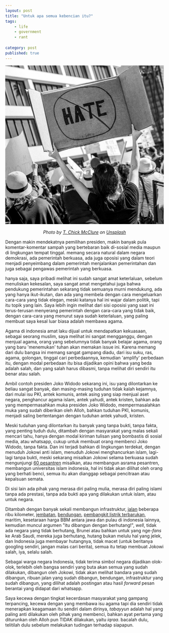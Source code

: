 ```yaml
---
layout: post
title: "Untuk apa semua kebencian itu?"
tags: 
    - life
    - government
    - rant

category: post
published: true
---
```


![hate](/images/posts/t-chick-mcclure-609632-unsplash.jpg)

<center><em>Photo by <a href="https://unsplash.com/photos/UFNWLYzBR9w?utm_source=unsplash&utm_medium=referral&utm_content=creditCopyText">T. Chick McClure</a> on <a href="https://unsplash.com/search/photos/hate?utm_source=unsplash&utm_medium=referral&utm_content=creditCopyText">Unsplash</a></em></center>

Dengan makin mendekatnya pemilihan presiden, makin banyak pula komentar-komentar sampah yang bertebaran baik di-sosial media maupun di lingkungan tempat tinggal. memang secara natural dalam negara demokrasi, ada pemerintah berkuasa, ada juga oposisi yang dalam teori menjadi penyeimbang dalam pemerintah menjalankan pemerintahan dan juga sebagai pengawas pemerintah yang berkuasa.
<!--more-->
hanya saja, saya pribadi melihat ini sudah sangat amat keterlaluan, sebelum menuliskan kekesalan, saya sangat amat mengetahui juga bahwa pendukung pemerintahan sekarang tidak semuanya murni mendukung, ada yang hanya ikut-ikutan, dan ada yang membela dengan cara mengeluarkan cara-cara yang tidak elegan, meski katanya hal ini wajar dalam politik, tapi itu topik yang lain. Saya lebih ingin melihat dari sisi oposisi yang saat ini terus-terusan menyerang pemerintah dengan cara-cara yang tidak baik, dengan cara-cara yang menurut saya sudah keterlaluan, yang paling membuat saya kesal luar biasa adalah membawa agama. 

Agama di indonesia amat laku dijual untuk mendapatkan kekuasaan, sebagai seorang muslim, saya melihat ini sangat mengganggu, dengan menjual agama, orang yang sebelumnya tidak banyak belajar agama, orang yang baru 'menemukan' tuhan akan memakan issue ini. Karena memang dari dulu bangsa ini memang sangat gampang diadu, dari isu suku, ras, agama, golongan, tinggal cari perbedaannya, kemudian 'amplify' perbedaan itu, dengan modal perbedaan itu bisa dijadikan opini bahwa yang beda adalah salah, dan yang salah harus dibasmi, tanpa melihat diri sendiri itu benar atau salah.

Ambil contoh presiden Joko Widodo sekarang ini, isu yang dilontarkan ke beliau sangat banyak, dan masing-masing tuduhan tidak kalah kejamnya, dari mulai isu PKI, antek komunis, antek asing yang siap menjual aset negara, penghancur agama islam, antek yahudi, antek kristen, bahkan ada yang mempermasahkan muka presiden Joko Widodo, mempermasalahkan muka yang sudah diberikan oleh Alloh, bahkan tuduhan PKI, komunis, menjadi saling bertentangan dengan tuduhan antek yahudi, kristen.

Meski tuduhan yang dilontarkan itu banyak yang tanpa bukti, tanpa fakta, yang penting tuduh dulu, ditambah dengan masyarakat yang malas sekali mencari tahu, hanya dengan modal kiriman tulisan yang bombastis di sosial media, atau whatsapp, cukup untuk membuat orang membenci Joko Widodo, tanpa fakta. Dan ini terjadi bahkan di lingkungan terdekat, dengan menuduh Jokowi anti islam, menuduh Jokowi menghancurkan islam, lagi-lagi tanpa bukti, meski sekarang misalkan Jokowi selama berkuasa sudah mengunjungi [60 pesantren](https://infonawacita.com/ternyata-presiden-jokowi-sudah-kunjungi-60-pesantren-di-nusantara-dalam-tiga-tahun/) misalkan, atau membangun asrama pesantren, membangun universitas islam indonesia, hal ini tidak akan dilihat oleh orang yang berhati benci, semua itu akan dianggap sebagai pencitraan atau kepalsuan semata.

Di sisi lain ada pihak yang merasa diri paling mulia, merasa diri paling islami tanpa ada prestasi, tanpa ada bukti apa yang dilakukan untuk islam, atau untuk negara.

Ditambah dengan banyak sekali membangun infrastruktur, [jalan](https://www.instagram.com/p/Bkv7Wq-A92k/?taken-by=kemenpupr) beberapa ribu kilometer, [jembatan](https://www.instagram.com/p/BiovZLBnZ5i/?taken-by=kemenpupr), [bendungan](https://www.instagram.com/p/BhakvhpHY_P/?taken-by=kemenpupr), [pembangkit listrik terbarukan](https://www.instagram.com/p/Bd_5LH4gbzw/), maritim, kesetaraan harga BBM antara jawa dan pulau di indonesia lainnya, kemudian muncul argumen "itu dibangun dengan berhutang!", *well*, tidak ada negara yang tidak berhutang, Brunei atau bahkan untuk yang nge-*fans* ke Arab Saudi, mereka juga berhutang, hutang bukan melulu hal yang jelek, dan Indonesia juga membayar hutangnya, tidak macet (untuk beritanya googling sendiri, jangan malas cari berita), semua itu tetap membuat Jokowi salah, iya, selalu salah. 

Sebagai warga negara Indonesia, tidak terima simbol negara dijadikan olok-olok, terlebih oleh bangsa sendiri yang buta akan semua yang sudah dilakukan, dibangun oleh Jokowi, tidak akan melihat bandara yang sudah dibangun, ribuan jalan yang sudah dibangun, bendungan, infrastruktur yang sudah dibangun, yang dilihat adalah postingan atau hasil *forward* pesan berantai yang didapat dari whatsapp.

Saya kecewa dengan tingkat kecerdasan masyarakat yang gampang terpancing, kecewa dengan yang membawa isu agama tapi dia sendiri tidak menerapkan keagamaan itu sendiri dalam dirinya, *tabayyun* adalah hal yang paling anti dilakukan oleh pihak yang membenci, bahkan ayat pertama yang diturunkan oleh Alloh pun TIDAK dilakukan, yaitu *iqraa*. bacalah dulu, telitilah dulu sebelum melakukan tudingan terhadap siapapun.
